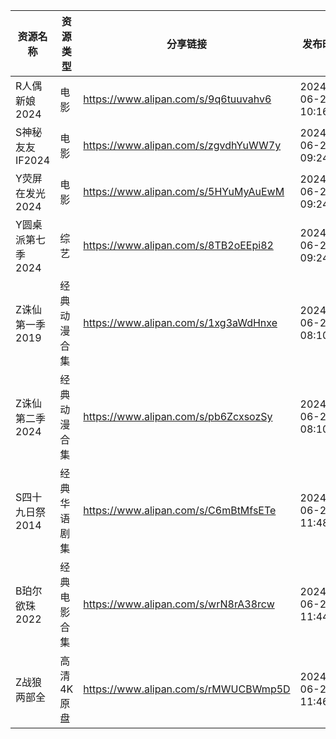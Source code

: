 | 资源名称        | 资源类型   | 分享链接                                 | 发布时间                |
| ----------- | ------ | ------------------------------------ | ------------------- |
| R人偶新娘2024   | 电影     | https://www.alipan.com/s/9q6tuuvahv6 | 2024-06-21 10:16:21 |
| S神秘友友IF2024 | 电影     | https://www.alipan.com/s/zgvdhYuWW7y | 2024-06-21 09:24:20 |
| Y荧屏在发光2024  | 电影     | https://www.alipan.com/s/5HYuMyAuEwM | 2024-06-21 09:24:23 |
| Y圆桌派第七季2024 | 综艺     | https://www.alipan.com/s/8TB2oEEpi82 | 2024-06-21 09:24:09 |
| Z诛仙第一季2019  | 经典动漫合集 | https://www.alipan.com/s/1xg3aWdHnxe | 2024-06-21 08:10:11 |
| Z诛仙第二季2024  | 经典动漫合集 | https://www.alipan.com/s/pb6ZcxsozSy | 2024-06-21 08:10:13 |
| S四十九日祭2014  | 经典华语剧集 | https://www.alipan.com/s/C6mBtMfsETe | 2024-06-21 11:48:21 |
| B珀尔欲珠2022   | 经典电影合集 | https://www.alipan.com/s/wrN8rA38rcw | 2024-06-21 11:44:21 |
| Z战狼两部全      | 高清4K原盘 | https://www.alipan.com/s/rMWUCBWmp5D | 2024-06-21 11:46:05 |
